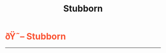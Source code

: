 ﻿---
lang: en-US
title: Stubborn
prev:
next:
---

# <font color=#fa5434>ðŸ˜– <b>Stubborn</b></font> <Badge text="Mixed" type="tip" vertical="middle"/>
---

